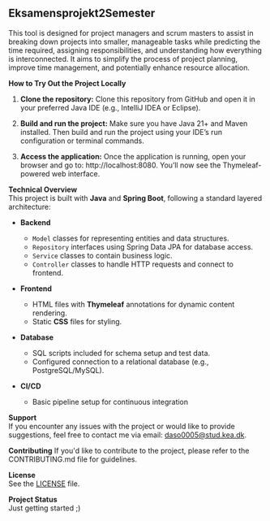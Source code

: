 ## Eksamensprojekt2Semester

This tool is designed for project managers and scrum masters to assist in breaking down projects into smaller, manageable tasks while predicting the time required, assigning responsibilities, and understanding how everything is interconnected. It aims to simplify the process of project planning, improve time management, and potentially enhance resource allocation.
   
**How to Try Out the Project Locally**  
1. **Clone the repository:**
Clone this repository from GitHub and open it in your preferred Java IDE (e.g., IntelliJ IDEA or Eclipse).

2. **Build and run the project:**
Make sure you have Java 21+ and Maven installed. Then build and run the project using your IDE’s run configuration or terminal commands.

3. **Access the application:**
Once the application is running, open your browser and go to:
http://localhost:8080. You’ll now see the Thymeleaf-powered web interface.

**Technical Overview**  
This project is built with **Java** and **Spring Boot**, following a standard layered architecture:  
- **Backend**
  - `Model` classes for representing entities and data structures.
  - `Repository` interfaces using Spring Data JPA for database access.
  - `Service` classes to contain business logic.
  - `Controller` classes to handle HTTP requests and connect to frontend.

- **Frontend**
  - HTML files with **Thymeleaf** annotations for dynamic content rendering.
  - Static **CSS** files for styling.

- **Database**
  - SQL scripts included for schema setup and test data.
  - Configured connection to a relational database (e.g., PostgreSQL/MySQL).

- **CI/CD**
  - Basic pipeline setup for continuous integration
  

**Support**  
If you encounter any issues with the project or would like to provide suggestions, feel free to contact me via email: [daso0005@stud.kea.dk](mailto:daso0005@stud.kea.dk).


**Contributing** 
If you'd like to contribute to the project, please refer to the CONTRIBUTING.md file for guidelines.


**License**  
See the [LICENSE](LICENSE.md) file.

**Project Status**  
Just getting started ;) 


